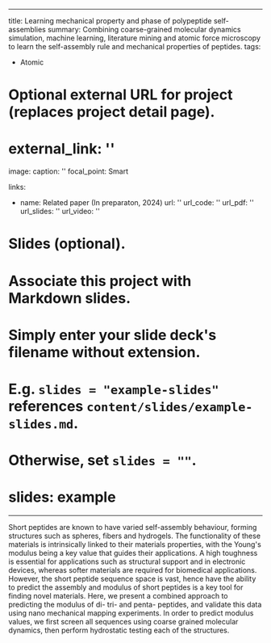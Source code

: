

---
title: Learning mechanical property and phase of polypeptide self-assemblies
summary: Combining coarse-grained molecular dynamics simulation, machine learning, literature mining and atomic force microscopy to learn the self-assembly rule and mechanical properties of peptides. 
tags:
  - Atomic


# Optional external URL for project (replaces project detail page).
# external_link: ''

image:
  caption: ''
  focal_point: Smart

links:
  - name: Related paper (In preparaton, 2024)
    url: ''
url_code: ''
url_pdf: ''
url_slides: ''
url_video: ''

# Slides (optional).
#   Associate this project with Markdown slides.
#   Simply enter your slide deck's filename without extension.
#   E.g. `slides = "example-slides"` references `content/slides/example-slides.md`.
#   Otherwise, set `slides = ""`.
#   slides: example
---

Short peptides are known to have varied self-assembly behaviour, forming structures such as spheres, fibers and hydrogels. The functionality of these materials is intrinsically linked to their materials properties, with the Young's modulus being a key value that guides their applications. A high toughness is essential for applications such as structural support and in electronic devices, whereas softer materials are required for biomedical applications. However, the short peptide sequence space is vast, hence have the ability to predict the assembly and modulus of short peptides is a key tool for finding novel materials. Here, we present a combined approach to predicting the modulus of di- tri- and penta- peptides, and validate this data using nano mechanical mapping experiments. In order to predict modulus values, we first screen all sequences using coarse grained molecular dynamics, then perform hydrostatic testing each of the structures.

